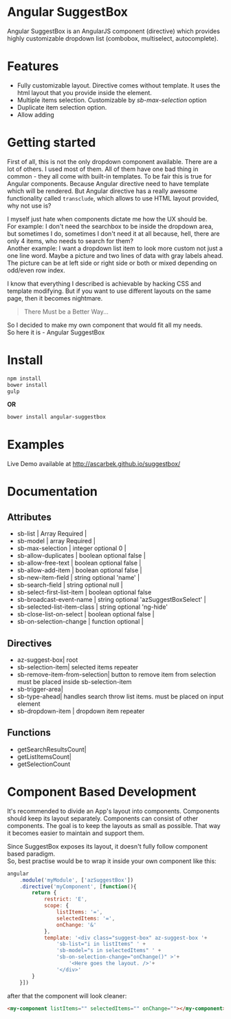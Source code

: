 # Angular SuggestBox
Angular SuggestBox is an AngularJS component (directive) which provides highly customizable dropdown list (combobox, multiselect, autocomplete).

# Features
- Fully customizable layout. Directive comes without template. It uses the html layout that you provide inside the element.
- Multiple items selection. Customizable by _sb-max-selection_ option
- Duplicate item selection option.
- Allow adding

# Getting started
First of all, this is not the only dropdown component available. There are a lot of others. I used most of them.
All of them have one bad thing in common - they all come with built-in templates. To be fair this is true for Angular components.
Because Angular directive need to have template which will be rendered. But Angular directive has a really awesome
functionality called `transclude`, which allows to use HTML layout provided, why not use is?

I myself just hate when components dictate me how the UX should be. <br>
For example: I don't need the searchbox to be inside the dropdown area, but sometimes I do,
sometimes I don't need it at all because, hell, there are only 4 items, who needs to search for them? <br>
Another example: I want a dropdown list item to look more custom not just a one line word. Maybe a picture and two lines of data with gray
labels ahead. The picture can be at left side or right side or both or mixed depending on odd/even row index. <br>

I know that everything I described is achievable by hacking CSS and template modifying. But if you want to use different
layouts on the same page, then it becomes nightmare.

> There Must be a Better Way...

So I decided to make my own component that would fit all my needs. <br>
So here it is - Angular SuggestBox

# Install
```bash
npm install
bower install
gulp
```
**OR**
```bash
bower install angular-suggestbox
```

# Examples
Live Demo available at
http://ascarbek.github.io/suggestbox/

# Documentation

## Attributes
+ sb-list | Array Required |
+ sb-model | array Required |
+ sb-max-selection | integer optional 0 |
+ sb-allow-duplicates | boolean optional false |
+ sb-allow-free-text | boolean optional false |
+ sb-allow-add-item | boolean optional false |
+ sb-new-item-field | string optional 'name' |
+ sb-search-field | string optional null |
+ sb-select-first-list-item | boolean optional false
+ sb-broadcast-event-name | string optional 'azSuggestBoxSelect' |
+ sb-selected-list-item-class | string optional 'ng-hide'
+ sb-close-list-on-select | boolean optional false |
+ sb-on-selection-change | function optional |

## Directives
+ az-suggest-box| root
+ sb-selection-item| selected items repeater
+ sb-remove-item-from-selection| button to remove item from selection must be placed inside sb-selection-item
+ sb-trigger-area|
+ sb-type-ahead| handles search throw list items. must be placed on input element
+ sb-dropdown-item | dropdown item repeater

## Functions
+ getSearchResultsCount|
+ getListItemsCount|
+ getSelectionCount

# Component Based Development
It's recommended to divide an App's layout into components. Components should keep its layout separately. Components can consist of other components.
The goal is to keep the layouts as small as possible. That way it becomes easier to maintain and support them.

Since SuggestBox exposes its layout, it doesn't fully follow component based paradigm.<br>
So, best practise would be to wrap it inside your own component like this:
```javascript
angular
    .module('myModule', ['azSuggestBox'])
    .directive('myComponent', [function(){
        return {
            restrict: 'E',
            scope: {
                listItems: '=',
                selectedItems: '=',
                onChange: '&'
            },
            template: '<div class="suggest-box" az-suggest-box '+
                'sb-list="i in listItems" ' +
                'sb-model="s in selectedItems" ' +
                'sb-on-selection-change="onChange()" >'+
                    '<Here goes the layout. />'+
                '</div>'
        }
    }])
```
after that the component will look cleaner:
```html
<my-component listItems="" selectedItems="" onChange=""></my-component>
```

